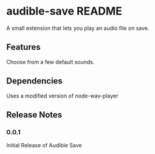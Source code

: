 # audible-save README

A small extension that lets you play an audio file on save.

## Features

Choose from a few default sounds. 

## Dependencies
Uses a modified version of node-wav-player

## Release Notes

### 0.0.1 
Initial Release of Audible Save